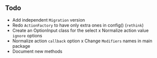 ## Todo

- Add independent `Migration` version
- Redo `ActionFactory` to have only extra ones in config() (`rethink`)
- Create an OptionInput class for the select
x Normalize action value `ignore` options
- Normalize action `callback` option
x Change `Modifiers` names in main package
- Document new methods